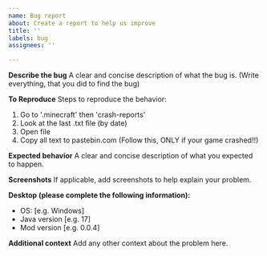 ```yaml
---
name: Bug report
about: Create a report to help us improve
title: ''
labels: bug
assignees: ''

---
```


**Describe the bug**
A clear and concise description of what the bug is.
(Write everything, that you did to find the bug)

**To Reproduce**
Steps to reproduce the behavior:
1. Go to '.minecraft' then 'crash-reports'
2. Look at the last .txt file (by date)
4. Open file
5. Copy all text to pastebin.com
(Follow this, ONLY if your game crashed!!)

**Expected behavior**
A clear and concise description of what you expected to happen.

**Screenshots**
If applicable, add screenshots to help explain your problem.

**Desktop (please complete the following information):**
 - OS: [e.g. Windows]
 - Java version [e.g. 17]
 - Mod version [e.g. 0.0.4]

**Additional context**
Add any other context about the problem here.
